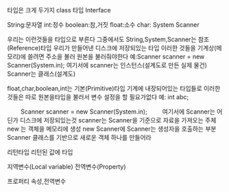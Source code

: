 타입은 크게 두가지
class 타입
Interface


String:문자열
int:정수
boolean:참,거짓
float:소수
char:
System
Scanner



우리는 이런것들을 타입으로 부른다
그중에서도 String,System,Scanner는 참조(Reference)타입 우리가 만들어낸 디스크에 저장되있는 타입 이러한 것들을 기계상(메모리)에 쓸려면 주소을 불러 원본을 불러줘야한다 
예:Scanner scanner = new Scanner(System.in); 
여기서에 scanner는 인스턴스(설계도로 만든 실제 물건) Scanner는 클래스(설계도)


float,char,boolean,int는 기본(Primitive)타입 기계에 내장되어있는 타입들로 이러한 것들은 따로 원본을타입을 불러서 변수 설정을 할 필요가없다
예: int abc;




        Scanner scanner = new Scanner(System.in);
        
여기서에 Scanner는 어딘가 디스크에 저장되있는것
scanner는 Scanner을 기준으로 자료을 가져오는 주체
new 는 객체을 메모리에 생성
new Scanner에 Scanner는 생성자을 호출하는 부분
Scanner 클래스를 기반으로 새로운 객체 하나를 만들어라


리턴타입 리턴된 값에 타입


지역변수(Local variable)
전역변수(Property)

프로퍼티
속성,전역변수